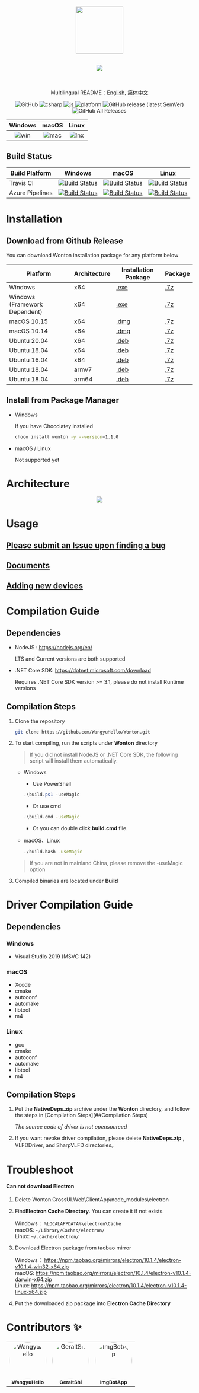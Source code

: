 <h1 align="center">
    <img src="./Imgs/chip.svg" width="128"/>
</h1>
<h2 align="center">
    <img src="./Imgs/title.svg" />
</h2>

<br>

<div align="center">

Multilingual README：[English](./README.en-US.md), [简体中文](./README.md)

![GitHub](https://img.shields.io/github/license/WangyuHello/Wonton?style=flat-square)
![csharp](https://img.shields.io/badge/language-C%23-orange?style=flat-square)
![js](https://img.shields.io/badge/language-JavaScript-yellow?style=flat-square)
![platform](https://img.shields.io/badge/platform-Windows%20|%20macOS%20|%20Linux-blue?style=flat-square)
![GitHub release (latest SemVer)](https://img.shields.io/github/v/release/WangyuHello/Wonton?style=flat-square)
![GitHub All Releases](https://img.shields.io/github/downloads/WangyuHello/Wonton/total?style=flat-square)

</div>

| Windows | macOS | Linux |
|:------------------------:|:------------------------:|:---------------------------:|
| ![win ](./Imgs/win.png) | ![mac ](./Imgs/mac.png) | ![lnx ](./Imgs/ubuntu.png) |

## Build Status

| Build Platform        | Windows                                                                                                                                                                                                                              | macOS                                                                                                                                                                                                                              | Linux                                                                                                                                                                                                                              |
|-----------------|--------------------------------------------------------------------------------------------------------------------------------------------------------------------------------------------------------------------------------------|------------------------------------------------------------------------------------------------------------------------------------------------------------------------------------------------------------------------------------|------------------------------------------------------------------------------------------------------------------------------------------------------------------------------------------------------------------------------------|
| Travis CI       | [![Build Status](https://www.travis-ci.org/WangyuHello/Wonton.svg?branch=master)](https://www.travis-ci.org/WangyuHello/Wonton)                                                                                                      | [![Build Status](https://www.travis-ci.org/WangyuHello/Wonton.svg?branch=master)](https://www.travis-ci.org/WangyuHello/Wonton)                                                                                                    | [![Build Status](https://www.travis-ci.org/WangyuHello/Wonton.svg?branch=master)](https://www.travis-ci.org/WangyuHello/Wonton)                                                                                                    |
| Azure Pipelines | [![Build Status](https://dev.azure.com/FudanUniversity/Wonton/_apis/build/status/WangyuHello.Wonton?branchName=master&jobName=Windows)](https://dev.azure.com/FudanUniversity/Wonton/_build/latest?definitionId=1&branchName=master) | [![Build Status](https://dev.azure.com/FudanUniversity/Wonton/_apis/build/status/WangyuHello.Wonton?branchName=master&jobName=macOS)](https://dev.azure.com/FudanUniversity/Wonton/_build/latest?definitionId=1&branchName=master) | [![Build Status](https://dev.azure.com/FudanUniversity/Wonton/_apis/build/status/WangyuHello.Wonton?branchName=master&jobName=Linux20)](https://dev.azure.com/FudanUniversity/Wonton/_build/latest?definitionId=1&branchName=master) |

# Installation

## Download from Github Release

You can download Wonton installation package for any platform below

| Platform                        | Architecture | Installation Package      |  Package                      |
| --------------------------------|--------------| --------------------------|-------------------------------|
| Windows                         |  x64         | [.exe][rl-windows]        |  [.7z][rl-pkg-windows]        |
| Windows (Framework Dependent)   |  x64         | [.exe][rl-windows-fxdep]  |  [.7z][rl-pkg-windows-fxdep]  |
| macOS 10.15                     |  x64         | [.dmg][rl-macos15]        |  [.7z][rl-pkg-macos15]        |
| macOS 10.14                     |  x64         | [.dmg][rl-macos14]        |  [.7z][rl-pkg-macos14]        |
| Ubuntu 20.04                    |  x64         | [.deb][rl-ubuntu20]       |  [.7z][rl-pkg-ubuntu20]       |
| Ubuntu 18.04                    |  x64         | [.deb][rl-ubuntu18]       |  [.7z][rl-pkg-ubuntu18]       |
| Ubuntu 16.04                    |  x64         | [.deb][rl-ubuntu16]       |  [.7z][rl-pkg-ubuntu16]       |
| Ubuntu 18.04                    |  armv7       | [.deb][rl-ubuntu18-arm]   |  [.7z][rl-pkg-ubuntu18-arm]   |
| Ubuntu 18.04                    |  arm64       | [.deb][rl-ubuntu18-arm64] |  [.7z][rl-pkg-ubuntu18-arm64] |

[rl-windows]: https://github.com/WangyuHello/Wonton/releases/download/v1.1.0/Wonton-1.1.0-win-setup.exe
[rl-windows-fxdep]: https://github.com/WangyuHello/Wonton/releases/download/v1.1.0/Wonton-1.1.0-win-fxdependent-setup.exe
[rl-ubuntu20]: https://github.com/WangyuHello/Wonton/releases/download/v1.1.0/Wonton-1.1.0-linux-amd64-ubuntu-20.04.deb
[rl-ubuntu18]: https://github.com/WangyuHello/Wonton/releases/download/v1.1.0/Wonton-1.1.0-linux-amd64-ubuntu-18.04.deb
[rl-ubuntu16]: https://github.com/WangyuHello/Wonton/releases/download/v1.1.0/Wonton-1.1.0-linux-amd64-ubuntu-16.04.deb
[rl-macos14]: https://github.com/WangyuHello/Wonton/releases/download/v1.1.0/Wonton-1.1.0-mac-10.14.dmg
[rl-macos15]: https://github.com/WangyuHello/Wonton/releases/download/v1.1.0/Wonton-1.1.0-mac-10.15.dmg
[rl-ubuntu18-arm]: https://github.com/WangyuHello/Wonton/releases/download/v1.1.0/Wonton-1.1.0-linux-armv7l.deb
[rl-ubuntu18-arm64]: https://github.com/WangyuHello/Wonton/releases/download/v1.1.0/Wonton-1.1.0-linux-arm64.deb

[rl-pkg-windows]: https://github.com/WangyuHello/Wonton/releases/download/v1.1.0/Wonton-1.1.0-win-x64.7z
[rl-pkg-windows-fxdep]: https://github.com/WangyuHello/Wonton/releases/download/v1.1.0/Wonton-1.1.0-win-x64-fxdependent.7z
[rl-pkg-ubuntu20]: https://github.com/WangyuHello/Wonton/releases/download/v1.1.0/Wonton-1.1.0-linux-amd64-ubuntu-20.04.7z
[rl-pkg-ubuntu18]: https://github.com/WangyuHello/Wonton/releases/download/v1.1.0/Wonton-1.1.0-linux-amd64-ubuntu-18.04.7z
[rl-pkg-ubuntu16]: https://github.com/WangyuHello/Wonton/releases/download/v1.1.0/Wonton-1.1.0-linux-amd64-ubuntu-16.04.7z
[rl-pkg-macos14]: https://github.com/WangyuHello/Wonton/releases/download/v1.1.0/Wonton-1.1.0-mac-10.14.7z
[rl-pkg-macos15]: https://github.com/WangyuHello/Wonton/releases/download/v1.1.0/Wonton-1.1.0-mac-10.15.7z
[rl-pkg-ubuntu18-arm]: https://github.com/WangyuHello/Wonton/releases/download/v1.1.0/Wonton-1.1.0-linux-armv7l.7z
[rl-pkg-ubuntu18-arm64]: https://github.com/WangyuHello/Wonton/releases/download/v1.1.0/Wonton-1.1.0-linux-arm64.7z

## Install from Package Manager

- Windows

    If you have Chocolatey installed

    ```bash
    choco install wonton -y --version=1.1.0
    ```
- macOS / Linux

    Not supported yet

# Architecture

<div align="center">
    <img src="./Imgs/Wonton.svg" />
</div>

# Usage

## [Please submit an Issue upon finding a bug](https://github.com/WangyuHello/Wonton/issues)
## [Documents](https://github.com/WangyuHello/Wonton/wiki/%E8%BD%AF%E4%BB%B6%E4%BD%BF%E7%94%A8%E7%AE%80%E4%BB%8B)
## [Adding new devices](https://github.com/WangyuHello/Wonton/wiki/%E5%A6%82%E4%BD%95%E6%B7%BB%E5%8A%A0%E6%96%B0%E7%9A%84%E5%99%A8%E4%BB%B6)

# Compilation Guide

## Dependencies

- NodeJS : https://nodejs.org/en/

    LTS and Current versions are both supported

- .NET Core SDK: https://dotnet.microsoft.com/download

    Requires .NET Core SDK version >= 3.1, please do not install Runtime versions

## Compilation Steps

1. Clone the repository

    ```bash
    git clone https://github.com/WangyuHello/Wonton.git
    ``` 

2. To start compiling, run the scripts under **Wonton** directory

    > If you did not install NodeJS or .NET Core SDK, the following script will install them automatically.

    - Windows
        - Use PowerShell
        ```powershell
        .\build.ps1 -useMagic
        ```
        - Or use cmd
        ```cmd
        .\build.cmd -useMagic
        ```
        - Or you can double click **build.cmd** file.

    - macOS、Linux
        ```bash
        ./build.bash -useMagic
        ```

    > If you are not in mainland China, please remove the -useMagic option

3. Compiled binaries are located under **Build**

# Driver Compilation Guide

## Dependencies

### Windows

- Visual Studio 2019 (MSVC 142)

### macOS

- Xcode
- cmake
- autoconf
- automake
- libtool
- m4

### Linux

- gcc
- cmake
- autoconf
- automake
- libtool
- m4

## Compilation Steps

1. Put the **NativeDeps.zip** archive under the **Wonton** directory, and follow the steps in [Compilation Steps](##Compilation Steps)

    *The source code of driver is not opensourced*

2. If you want revoke driver compilation, please delete **NativeDeps.zip** , VLFDDriver, and SharpVLFD directories。

# Troubleshoot

#### Can not download Electron

1. Delete Wonton.CrossUI.Web\ClientApp\node_modules\electron

2. Find**Electron Cache Directory**. You can create it if not exists.

    Windows： ```%LOCALAPPDATA%\electron\Cache``` <br>
    macOS:  ```~/Library/Caches/electron/``` <br>
    Linux: ```~/.cache/electron/```

3. Download Electron package from taobao mirror

    Windows： https://npm.taobao.org/mirrors/electron/10.1.4/electron-v10.1.4-win32-x64.zip <br>
    macOS:    https://npm.taobao.org/mirrors/electron/10.1.4/electron-v10.1.4-darwin-x64.zip <br>
    Linux:    https://npm.taobao.org/mirrors/electron/10.1.4/electron-v10.1.4-linux-x64.zip

4.  Put the downloaded zip package into **Electron Cache Directory**

# Contributors ✨

<table>
    <tr>
        <td align="center"><a href="https://github.com/WangyuHello"><img src="https://avatars2.githubusercontent.com/u/16507233?v=4" width="100px;" alt="WangyuHello" style="border-radius:50%;"/><br /><sub><b>WangyuHello</b></sub></a></td>
        <td align="center"><a href="https://github.com/GeraltShi"><img src="https://avatars0.githubusercontent.com/u/25215492?v=4" width="100px;" alt="GeraltShi" style="border-radius:50%;"/><br /><sub><b>GeraltShi</b></sub></a></td>
        <td align="center"><a href="https://github.com/ImgBotApp"><img src="https://avatars1.githubusercontent.com/u/31427850?v=4" width="100px;" alt="ImgBotApp" style="border-radius:50%;"/><br /><sub><b>ImgBotApp</b></sub></a></td>
    </tr>
</table>
